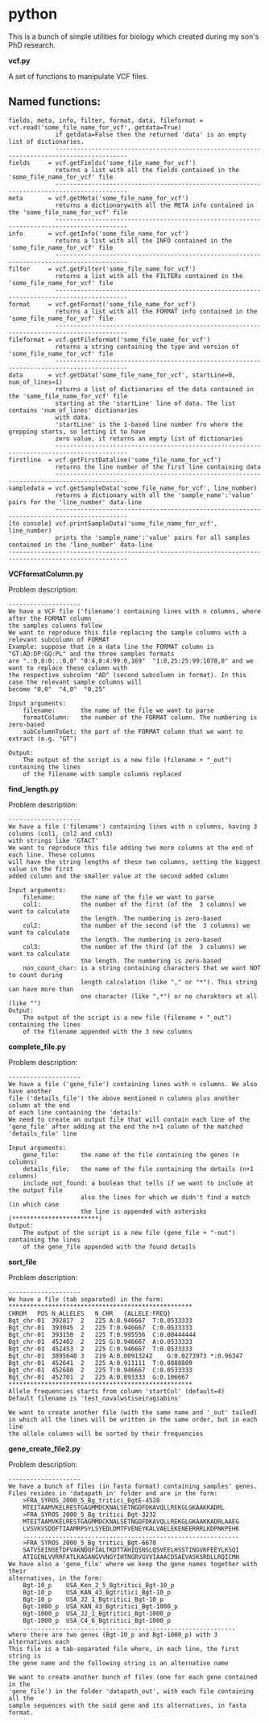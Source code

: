 # python

This is a bunch of simple utilities for biology which created during my son's PhD research.

<b>vcf.py</b>

A set of functions to manipulate VCF files.

Named functions:
   -------------------------------------------------------------------------------------------------------
    fields, meta, info, filter, format, data, fileformat = vcf.read('some_file_name_for_vcf', getdata=True)
                 if getdata=False then the returned 'data' is an empty list of dictionaries.
                 ------------------------------------------------------------------------------------------
    fields     = vcf.getFields('some_file_name_for_vcf')
                 returns a list with all the fields contained in the 'some_file_name_for_vcf' file
                 ------------------------------------------------------------------------------------------
    meta       = vcf.getMeta('some_file_name_for_vcf')
                 returns a dictionarywith all the META info contained in the 'some_file_name_for_vcf' file
                 ------------------------------------------------------------------------------------------
    info       = vcf.getInfo('some_file_name_for_vcf')
                 returns a list with all the INFO contained in the 'some_file_name_for_vcf' file
                 ------------------------------------------------------------------------------------------
    filter     = vcf.getFilter('some_file_name_for_vcf')
                 returns a list with all the FILTERs contained in the 'some_file_name_for_vcf' file
                 ------------------------------------------------------------------------------------------
    format     = vcf.getFormat('some_file_name_for_vcf')
                 returns a list with all the FORMAT info contained in the 'some_file_name_for_vcf' file
                 ------------------------------------------------------------------------------------------
    fileformat = vcf.getFileformat('some_file_name_for_vcf')
                 returns a string containing the type and version of 'some_file_name_for_vcf' file
                 ------------------------------------------------------------------------------------------
    data       = vcf.getData('some_file_name_for_vcf', startLine=0, num_of_lines=1)
                 returns a list of dictionaries of the data contained in the 'some_file_name_for_vcf' file
                 starting at the 'startLine' line of data. The list contains 'num_of_lines' dictionaries
                 with data.
                 'startLine' is the 1-based line number fro where the grepping starts, so letting it to have 
                 zero value, it returns an empty list of dictionaries
                 ------------------------------------------------------------------------------------------
    firstline  = vcf.getFirstDataline('some_file_name_for_vcf')
                 returns the line number of the first line containing data
                 ------------------------------------------------------------------------------------------
    sampledata = vcf.getSampleData('some_file_name_for_vcf', line_number)
                 returns a dictionary with all the 'sample_name':'value' pairs for the 'line_number' data-line
                 ------------------------------------------------------------------------------------------
    [to console] vcf.printSampleData('some_file_name_for_vcf', line_number)
                 prints the 'sample_name':'value' pairs for all samples contained in the 'line_number' data-line
    -------------------------------------------------------------------------------------------------------
 
    
<b>VCFformatColumn.py</b>

Problem description:

    --------------------
    We have a VCF file ('filename') containing lines with n columns, where after the FORMAT column
    the samples columns follow
    We want to reproduce this file replacing the sample columns with a relevant subcolumn of FORMAT
    Example: suppose that in a data line the FORMAT column is "GT:AD:DP:GQ:PL" and the three samples formats 
    are ".:0,0:0:.:0,0"	"0:4,0:4:99:0,169"	"1:0,25:25:99:1078,0" and we want to replace these column with 
    the respective subcolmn "AD" (second subcolumn in format). In this case the relevant sample columns will 
    become "0,0"  "4,0"  "0,25" 
    
    Input arguments:
        filename:       the name of the file we want to parse
        formatColumn:   the number of the FORMAT column. The numbering is zero-based
        subColumnToGet: the part of the FORMAT column that we want to extract (e.g. "GT")

    Output:
        The output of the script is a new file (filename + "_out") containing the lines
        of the filename with sample columns replaced

<b>find_length.py</b>

Problem description:

    --------------------
    We have a file ('filename') containing lines with n columns, having 3 columns (col1, col2 and col3) 
    with strings like 'GTACT'
    We want to reproduce this file adding two more columns at the end of each line. These columns
    will have the string lengths of these two columns, setting the biggest value in the first
    added column and the smaller value at the second added column
    
    Input arguments:
        filename:       the name of the file we want to parse
        col1:           the number of the first (of the  3 columns) we want to calculate 
                        the length. The numbering is zero-based
        col2:           the number of the second (of the  3 columns) we want to calculate 
                        the length. The numbering is zero-based
        col3:           the number of the third (of the  3 columns) we want to calculate 
                        the length. The numbering is zero-based
        non_count_char: is a string containing characters that we want NOT to count during
                        length calculation (like "," or "*"). This string can have more than 
                        one character (like ",*") or no charakters at all (like "")
    Output:
        The output of the script is a new file (filename + "_out") containing the lines
        of the filename appended with the 3 new columns


<b>complete_file.py</b>

Problem description:

    --------------------
    We have a file ('gene_file') containing lines with n columns. We also have another 
    file ('details_file') the above mentioned n columns plus another column at the end 
    of each line containing the 'details'
    We need to create an output file that will contain each line of the
    'gene_file' after adding at the end the n+1 column of the matched 'details_file' line
    
    Input arguments:
        gene_file:      the name of the file containing the genes (n columns)
        details_file:   the name of the file containing the details (n+1 columns)
        include_not_found: a boolean that tells if we want to include at the output file
                        also the lines for which we didn't find a match (in which case
                        the line is appended with asterisks (************************)
    Output:
        The output of the script is a new file (gene_file + "-out") containing the lines
        of the gene_file appended with the found details

<b>sort_file</b>

Problem description:

    --------------------
    We have a file (tab separated) in the form:
    ***************************************************
    CHROM	POS	N_ALLELES	N_CHR	{ALLELE:FREQ}
    Bgt_chr-01	392817	2	225	A:0.946667	T:0.0533333
    Bgt_chr-01	393045	2	225	T:0.946667	C:0.0533333
    Bgt_chr-01	393150	2	225	T:0.995556	C:0.00444444
    Bgt_chr-01	452402	2	225	G:0.946667	A:0.0533333
    Bgt_chr-01	452453	2	225	C:0.946667	T:0.0533333
    Bgt_chr-01	3895640	3	219	A:0.00913242	G:0.0273973	*:0.96347
    Bgt_chr-01	452641	2	225	A:0.911111	T:0.0888889
    Bgt_chr-01	452680	2	225	T:0.946667	C:0.0533333
    Bgt_chr-01	452701	2	225	A:0.893333	G:0.106667
    ***************************************************
    Allele frequencies starts from column 'startCol' (default=4)
    Default filename is 'test_navalwstiseiragiabins'

    We want to create another file (with the same name and '_out' tailed) 
    in which all the lines will be written in the same order, but in each line
    the allele columns will be sorted by their frequencies


<b>gene_create_file2.py</b>

Problem description:

    --------------------
    We have a bunch of files (in fasta format) containing samples' genes.
    Files resides in 'datapath_in' folder and are in the form:
        >FRA_SYROS_2000_5_Bg_tritici_BgtE-4528
        MTEITAAMVKELRESTGAGMMDCKNALSETNGDFDKAVQLLREKGLGKAAKKADRL
        >FRA_SYROS_2000_5_Bg_tritici_Bgt-3232
        MTEITAAMVKELRESTGAGMMDCKNALSETNGDFDKAVQLLREKGLGKAAKKADRLAAEG
        LVSVKVSDDFTIAAMRPSYLSYEDLDMTFVENEYKALVAELEKENEERRRLKDPNKPEHK
        ............................................................
        >FRA_SYROS_2000_5_Bg_tritici_Bgt-6670
        SATVSEINSETDFVAKNDQFIALTKDTTAHIQSNSLQSVEELHSSTINGVKFEEYLKSQI
        ATIGENLVVRRFATLKAGANGVVNGYIHTNGRVGVVIAAACDSAEVASKSRDLLRQICMH
    We have also a 'gene_file' where we keep the gene names together with their
    alternatives, in the form:
        Bgt-10_p	USA_Ken_2_5_Bgtritici_Bgt-10_p
        Bgt-10_p	USA_KAN_43_Bgtritici_Bgt-10_p
        Bgt-10_p	USA_J2_1_Bgtritici_Bgt-10_p
        Bgt-1000_p	USA_KAN_43_Bgtritici_Bgt-1000_p
        Bgt-1000_p	USA_J2_1_Bgtritici_Bgt-1000_p
        Bgt-1000_p	USA_C4_6_Bgtritici_Bgt-1000_p
        ...........................................................
    where there are two genes (Bgt-10_p and Bgt-1000_p) with 3 alternatives each
    This file is a tab-separated file where, in each line, the first string is 
    the gene name and the following string is an alternative name

    We want to create another bunch of files (one for each gene contained in the
    'gene_file') in the folder 'datapath_out', with each file containing all the
    sample sequences with the said gene and its alternatives, in fasta format.


